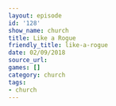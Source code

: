 ```yaml
---
layout: episode
id: '128'
show_name: church
title: Like a Rogue
friendly_title: like-a-rogue
date: 02/09/2018
source_url: 
games: []
category: church
tags:
- church
---
```

